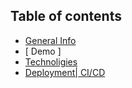 ## Table of contents

- [ General Info ](#general-info)
- [ Demo ]
- [ Technoligies ](#technologies)
- [ Deployment| CI/CD ](#deployment)
